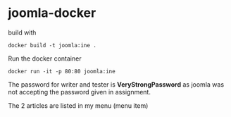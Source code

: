 # joomla-docker

build with
```
docker build -t joomla:ine .
```

Run the docker container
```
docker run -it -p 80:80 joomla:ine
```

The password for writer and tester is **VeryStrongPassword** as joomla was not accepting the password given in assignment.

The 2 articles are listed in my menu (menu item)
